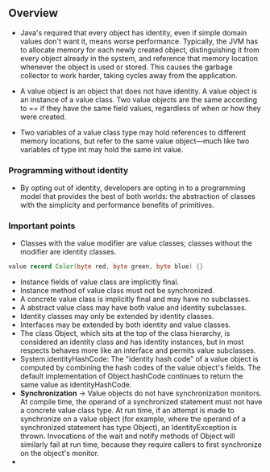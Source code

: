 ## Overview

- Java's required that every object has identity, even if simple domain values don't want it, means worse performance. 
Typically, the JVM has to allocate memory for each newly created object, distinguishing it from every object already 
in the system, and reference that memory location whenever the object is used or stored. This causes the garbage 
collector to work harder, taking cycles away from the application.

- A value object is an object that does not have identity. A value object is an instance of a value class. Two value 
objects are the same according to == if they have the same field values, regardless of when or how they were created.

- Two variables of a value class type may hold references to different memory locations, but refer to the same value 
object—much like two variables of type int may hold the same int value.

### Programming without identity

- By opting out of identity, developers are opting in to a programming model that provides the best of both worlds: the 
abstraction of classes with the simplicity and performance benefits of primitives.


### Important points

- Classes with the value modifier are value classes; classes without the modifier are identity classes.

```java
value record Color(byte red, byte green, byte blue) {}
```

- Instance fields of value class are implicitly final.
- Instance method of value class must not be synchronized.
- A concrete value class is implicitly final and may have no subclasses.
- A abstract value class may have both value and identity subclasses.
- Identity classes may only be extended by identity classes.
- Interfaces may be extended by both identity and value classes.
- The class Object, which sits at the top of the class hierarchy, is considered an identity class and has identity 
instances, but in most respects behaves more like an interface and permits value subclasses.
- System.identityHashCode: The "identity hash code" of a value object is computed by combining the hash codes of the 
value object's fields. The default implementation of Object.hashCode continues to return the same value as identityHashCode.
- **Synchronization** -> Value objects do not have synchronization monitors. At compile time, the operand of a 
synchronized statement must not have a concrete value class type. At run time, if an attempt is made to synchronize on 
a value object (for example, where the operand of a synchronized statement has type Object), an IdentityException is 
thrown. Invocations of the wait and notify methods of Object will similarly fail at run time, because they require 
callers to first synchronize on the object's monitor.
- 